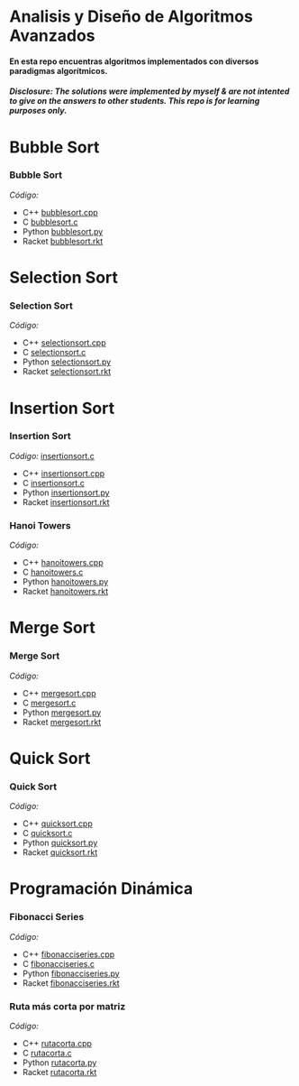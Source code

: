 # Analisis y Diseño de Algoritmos Avanzados

#### En esta repo encuentras algoritmos implementados con diversos paradigmas algorítmicos.

##### _Disclosure: The solutions were implemented by myself & are not intented to give on the answers to other students. This repo is for learning purposes only._

# Bubble Sort

### Bubble Sort
_Código:_ 
- C++ [bubblesort.cpp](../main/bubblesort.cpp)
- C [bubblesort.c](../main/bubblesort.c)
- Python [bubblesort.py](../main/bubblesort.py)
- Racket [bubblesort.rkt](../main/bubblesort.rkt)

# Selection Sort

### Selection Sort
_Código:_
- C++ [selectionsort.cpp](../main/selectionsort.cpp)
- C [selectionsort.c](../main/selectionsort.c)
- Python [selectionsort.py](../main/selectionsort.py)
- Racket [selectionsort.rkt](../main/selectionsort.rkt)

# Insertion Sort

### Insertion Sort
_Código:_ [insertionsort.c](../main/insertionsort.c)
- C++ [insertionsort.cpp](../main/insertionsort.cpp)
- C [insertionsort.c](../main/insertionsort.c)
- Python [insertionsort.py](../main/insertionsort.py)
- Racket [insertionsort.rkt](../main/insertionsort.rkt)

### Hanoi Towers
_Código:_ 
- C++ [hanoitowers.cpp](../main/hanoitowers.cpp)
- C [hanoitowers.c](../main/hanoitowers.c)
- Python [hanoitowers.py](../main/hanoitowers.py)
- Racket [hanoitowers.rkt](../main/hanoitowers.rkt)

# Merge Sort

### Merge Sort
_Código:_ 
- C++ [mergesort.cpp](../main/mergesort.cpp)
- C [mergesort.c](../main/mergesort.c)
- Python [mergesort.py](../main/mergesort.py)
- Racket [mergesort.rkt](../main/mergesort.rkt)

# Quick Sort

### Quick Sort
_Código:_
- C++ [quicksort.cpp](../main/quicksort.cpp)
- C [quicksort.c](../main/quicksort.c)
- Python [quicksort.py](../main/quicksort.py)
- Racket [quicksort.rkt](../main/quicksort.rkt)

# Programación Dinámica

### Fibonacci Series
_Código:_
- C++ [fibonacciseries.cpp](../main/fibonacciseries.cpp)
- C [fibonacciseries.c](../main/fibonacciseries.c)
- Python [fibonacciseries.py](../main/fibonacciseries.py)
- Racket [fibonacciseries.rkt](../main/fibonacciseries.rkt)

### Ruta más corta por matriz
_Código:_
- C++ [rutacorta.cpp](../main/rutacorta.cpp)
- C [rutacorta.c](../main/rutacorta.c)
- Python [rutacorta.py](../main/rutacorta.py)
- Racket [rutacorta.rkt](../main/rutacorta.rkt)
